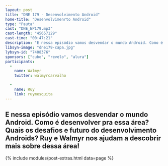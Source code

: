 ```yaml
---
layout: post
title: "DNE 179 - Desenvolvimento Android"
home-title: "Desenvolvimenrto Android"
type: "Pauta"
cast: "DNE_EP179.mp3"
cast-length: "45657129"
cast-time: "00:47:21"
description: "E nessa episódio vamos desvendar o mundo Android. Como é desenvolver pra essa área? Quais os desafios e futuro do desenvolvimento Androids? Ruy e Walmyr nos ajudam a descobrir mais sobre dessa área!"
libsyn-image: "dne179-capa.jpg"
lybsyn-id: "7408376"
sponsors: ["cubo", "revelo", "alura"]
participants:
  -
    name: Walmyr
    twitter: walmyrcarvalho

  -
    name: Ruy
    link: ruymesquita
---
```


E nessa episódio vamos desvendar o mundo Android. Como é desenvolver pra essa área? Quais os desafios e futuro do desenvolvimento Androids? Ruy e Walmyr nos ajudam a descobrir mais sobre dessa área!
---

{% include modules/post-extras.html data=page %}

